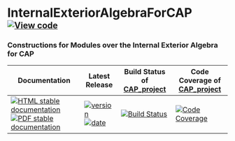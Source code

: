 <!-- BEGIN HEADER -->
# InternalExteriorAlgebraForCAP&ensp;<sup><sup>[![View code][code-img]][code-url]</sup></sup>

### Constructions for Modules over the Internal Exterior Algebra for CAP

| Documentation | Latest Release | Build Status of [CAP_project](/../../) | Code Coverage of [CAP_project](/../../) |
| ------------- | -------------- | ------------ | ------------- |
| [![HTML stable documentation][html-img]][html-url] [![PDF stable documentation][pdf-img]][pdf-url] | [![version][version-img]][version-url] [![date][date-img]][date-url] | [![Build Status][tests-img]][tests-url] | [![Code Coverage][codecov-img]][codecov-url] |

<!-- END HEADER -->
<!-- BEGIN FOOTER -->
[html-img]: https://img.shields.io/badge/🔗%20HTML-stable-blue.svg
[html-url]: https://homalg-project.github.io/CAP_project/InternalExteriorAlgebraForCAP/doc/chap0_mj.html

[pdf-img]: https://img.shields.io/badge/🔗%20PDF-stable-blue.svg
[pdf-url]: https://homalg-project.github.io/CAP_project/InternalExteriorAlgebraForCAP/download_pdf.html

[version-img]: https://img.shields.io/endpoint?url=https://homalg-project.github.io/CAP_project/InternalExteriorAlgebraForCAP/badge_version.json&label=🔗%20version&color=yellow
[version-url]: https://homalg-project.github.io/CAP_project/InternalExteriorAlgebraForCAP/view_release.html

[date-img]: https://img.shields.io/endpoint?url=https://homalg-project.github.io/CAP_project/InternalExteriorAlgebraForCAP/badge_date.json&label=🔗%20released%20on&color=yellow
[date-url]: https://homalg-project.github.io/CAP_project/InternalExteriorAlgebraForCAP/view_release.html

[tests-img]: https://github.com/homalg-project/CAP_project/workflows/Tests/badge.svg?branch=master
[tests-url]: https://github.com/homalg-project/CAP_project/actions?query=workflow%3ATests+branch%3Amaster

[codecov-img]: https://codecov.io/gh/homalg-project/CAP_project/branch/master/graph/badge.svg
[codecov-url]: https://codecov.io/gh/homalg-project/CAP_project

[code-img]: https://img.shields.io/badge/-View%20code-blue?logo=github
[code-url]: https://github.com/homalg-project/CAP_project/tree/master/InternalExteriorAlgebraForCAP#top
<!-- END FOOTER -->
